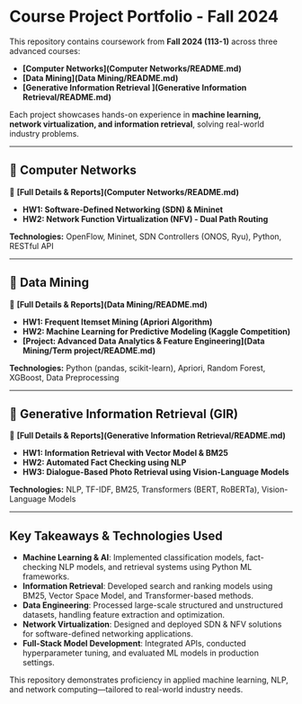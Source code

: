 # **Course Project Portfolio - Fall 2024**

This repository contains coursework from **Fall 2024 (113-1)** across three advanced courses:

- **[Computer Networks](Computer Networks/README.md)**
- **[Data Mining](Data Mining/README.md)**
- **[Generative Information Retrieval ](Generative Information Retrieval/README.md)**

Each project showcases hands-on experience in **machine learning, network virtualization, and information retrieval**, solving real-world industry problems.

---

## **📌 Computer Networks**
📂 **[Full Details & Reports](Computer Networks/README.md)**

- **HW1: Software-Defined Networking (SDN) & Mininet**
- **HW2: Network Function Virtualization (NFV) - Dual Path Routing**

**Technologies:** OpenFlow, Mininet, SDN Controllers (ONOS, Ryu), Python, RESTful API

---

## **📌 Data Mining**
📂 **[Full Details & Reports](Data Mining/README.md)**

- **HW1: Frequent Itemset Mining (Apriori Algorithm)**
- **HW2: Machine Learning for Predictive Modeling (Kaggle Competition)**
- **[Project: Advanced Data Analytics & Feature Engineering](Data Mining/Term project/README.md)**

**Technologies:** Python (pandas, scikit-learn), Apriori, Random Forest, XGBoost, Data Preprocessing

---

## **📌 Generative Information Retrieval (GIR)**
📂 **[Full Details & Reports](Generative Information Retrieval/README.md)**

- **HW1: Information Retrieval with Vector Model & BM25**
- **HW2: Automated Fact Checking using NLP**
- **HW3: Dialogue-Based Photo Retrieval using Vision-Language Models**

**Technologies:** NLP, TF-IDF, BM25, Transformers (BERT, RoBERTa), Vision-Language Models

---

## **Key Takeaways & Technologies Used**
- **Machine Learning & AI**: Implemented classification models, fact-checking NLP models, and retrieval systems using Python ML frameworks.
- **Information Retrieval**: Developed search and ranking models using BM25, Vector Space Model, and Transformer-based methods.
- **Data Engineering**: Processed large-scale structured and unstructured datasets, handling feature extraction and optimization.
- **Network Virtualization**: Designed and deployed SDN & NFV solutions for software-defined networking applications.
- **Full-Stack Model Development**: Integrated APIs, conducted hyperparameter tuning, and evaluated ML models in production settings.

This repository demonstrates proficiency in applied machine learning, NLP, and network computing—tailored to real-world industry needs.
